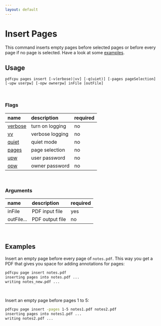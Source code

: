 ```yaml
---
layout: default
---
```


# Insert Pages

This command inserts empty pages before selected pages or before every page if no page is selected.
Have a look at some [examples](#examples).

## Usage

```
pdfcpu pages insert [-v(erbose)|vv] [-q(uiet)] [-pages pageSelection] [-upw userpw] [-opw ownerpw] inFile [outFile]
```

<br>

### Flags

| name                             | description       | required
|:---------------------------------|:------------------|:--------
| [verbose](../getting_started/common_flags.md) | turn on logging   | no
| [vv](../getting_started/common_flags.md)      | verbose logging   | no
| [quiet](../getting_started/common_flags.md)   | quiet mode      | no
| [pages](../getting_started/page_selection) | page selection  | no 
| [upw](../getting_started/common_flags.md)     | user password     | no
| [opw](../getting_started/common_flags.md)     | owner password    | no

<br>

### Arguments

| name         | description         | required
|:-------------|:--------------------|:--------
| inFile       | PDF input file      | yes
| outFile...   | PDF output file     | no

<br>

## Examples

Insert an empty page before every page of `notes.pdf`. This way you get a PDF that gives you space for adding annotations for pages:

```sh
pdfcpu page insert notes.pdf
inserting pages into notes.pdf ...
writing notes_new.pdf ...
```

<br>

Insert an empty page before pages 1 to 5:

```sh
pdfcpu page insert -pages 1-5 notes1.pdf notes2.pdf
inserting pages into notes1.pdf ...
writing notes2.pdf ...
```